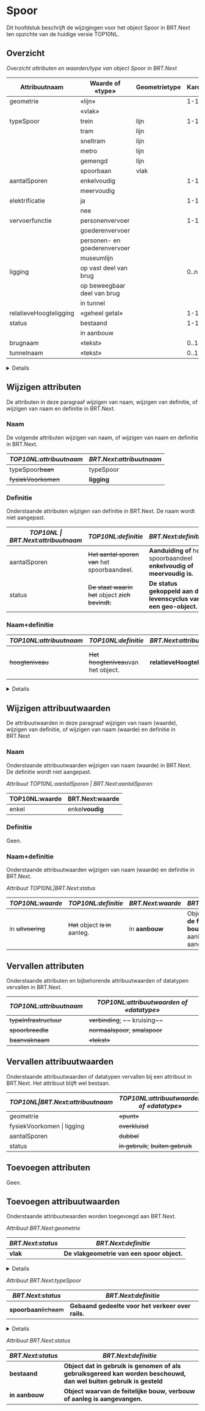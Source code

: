 # Spoor

Dit hoofdstuk beschrijft de wijzigingen voor het object Spoor in BRT.Next ten
opzichte van de huidige versie TOP10NL.

## Overzicht

*Overzicht attributen en waarden/type van object Spoor in BRT.Next*

| Attribuutnaam          | Waarde of «type»             | Geometrietype | Kardinaliteit |
|------------------------|------------------------------|---------------|---------------|
| geometrie              | «lijn»                       |               | 1-1           |
|                        | «vlak»                       |               |               |
| typeSpoor              | trein                        | lijn          | 1-1           |
|                        | tram                         | lijn          |               |
|                        | sneltram                     | lijn          |               |
|                        | metro                        | lijn          |               |
|                        | gemengd                      | lijn          |               |
|                        | spoorbaan                    | vlak          |               |
| aantalSporen           | enkelvoudig                  |               | 1-1           |
|                        | meervoudig                   |               |               |
| elektrificatie         | ja                           |               | 1-1           |
|                        | nee                          |               |               |
| vervoerfunctie         | personenvervoer              |               | 1-1           |
|                        | goederenvervoer              |               |               |
|                        | personen- en goederenvervoer |               |               |
|                        | museumlijn                   |               |               |
| ligging                | op vast deel van brug        |               | 0..n          |
|                        | op beweegbaar deel van brug  |               |               |
|                        | in tunnel                    |               |               |
| relatieveHoogteligging | «geheel getal»               |               | 1-1           |
| status                 | bestaand                     |               | 1-1           |
|                        | in aanbouw                   |               |               |
| brugnaam               | «tekst»                      |               | 0..1          |
| tunnelnaam             | «tekst»                      |               | 0..1          |

<details class="note"> attribuut ‘aantalSporen’, ‘elektrificatie’ en ‘vervoerfunctie’ is
alleen verplicht voor objecten Spoor met lijngeometrie. </details>

## Wijzigen attributen

De attributen in deze paragraaf wijzigen van naam, wijzigen van definitie, of
wijzigen van naam en definitie in BRT.Next.

### Naam

De volgende attributen wijzigen van naam, of wijzigen van naam en definitie in
BRT.Next.

| *TOP10NL:attribuutnaam* | *BRT.Next:attribuutnaam* |
|-------------------------|--------------------------|
| typeSpoor~~baan~~ | typeSpoor                |
| ~~fysiekVoorkomen~~ | **ligging**              |

### Definitie

Onderstaande attributen wijzigen van definitie in BRT.Next. De naam wordt niet
aangepast.

| *TOP10NL \| BRT.Next:attribuutnaam* | *TOP10NL:definitie*                                      | *BRT.Next:definitie*                                                  |
|-------------------------------------|----------------------------------------------------------|-----------------------------------------------------------------------|
| aantalSporen                        | ~~Het aantal sporen van~~ het spoorbaandeel.         | **Aanduiding of** het spoorbaandeel **enkelvoudig of meervoudig is.** |
| status                              | ~~De staat waarin het~~ object ~~zich bevindt.~~ | **De status gekoppeld aan de levenscyclus van een geo-object.**       |

### Naam+definitie

| *TOP10NL:attribuutnaam* | *TOP10NL:definitie*                             | *BRT.Next:attribuutnaam*   | *BRT.Next:definitie*                                    |
|-------------------------|-------------------------------------------------|----------------------------|---------------------------------------------------------|
| ~~hoogteniveau~~  | ~~Het ~~hoogte~~niveau~~van het object. | **relatieveHoogteligging** | **Aanduiding voor de relatieve** hoogte van het object. |

<details class="note"> Het bereik van hoogteniveau\|relatieveHoogteligging wijzigt van
een geheel getal kleiner of gelijk aan 0 naar geheel getal van -9 tot en met 9.
</details>

## Wijzigen attribuutwaarden

De attribuutwaarden in deze paragraaf wijzigen van naam (waarde), wijzigen van
definitie, of wijzigen van naam (waarde) en definitie in BRT.Next

### Naam

Onderstaande attribuutwaarden wijzigen van naam (waarde) in BRT.Next. De
definitie wordt niet aangepast.

*Attribuut TOP10NL:aantalSporen \| BRT.Next:aantalSporen*

| TOP10NL:waarde | BRT.Next:waarde |
|----------------|-----------------|
| enkel          | enkel**voudig** |

### Definitie

Geen.

### Naam+definitie

Onderstaande attribuutwaarden wijzigen van naam (waarde) en definitie in BRT.Next.

*Attribuut TOP10NL\|BRT.Next:status*

| *TOP10NL:waarde* | *TOP10NL:definitie*          |*BRT.Next:waarde*| *BRT.Next:definitie*                                                             |
|------------------|------------------------------|-----------------|----------------------------------------------------------------------------------|
| in ~~uitvoering~~| ~~Het~~ object ~~is in~~ aanleg. | in **aanbouw**  | Object **waarvan de feitelijke bouw, verbouw of** aanleg** is aangevangen**. |  


## Vervallen attributen

Onderstaande attributen en bijbehorende attribuutwaarden of datatypen vervallen
in BRT.Next.

| *TOP10NL:attribuutnaam*    | *TOP10NL:attribuutwaarden of «datatype»* |
|----------------------------|------------------------------------------|
| ~~typeInfrastructuur~~ | ~~verbinding~~; ~~ kruising~~  |
| ~~spoorbreedte~~     | ~~normaalspoor~~; ~~smalspoor~~|
| ~~baanvaknaam~~      | ~~«tekst»~~                        |

## Vervallen attribuutwaarden

Onderstaande attribuutwaarden of datatypen vervallen bij een attribuut in
BRT.Next. Het attribuut blijft wel bestaan.

| *TOP10NL\|BRT.Next:attribuutnaam* | *TOP10NL:attribuutwaarden of «datatype»*                          |
|-----------------------------------|-------------------------------------------------------------------|
| geometrie                         | ~~«punt»~~                                                  |
| fysiekVoorkomen \| ligging        | ~~overkluisd~~                                              |
| aantalSporen                      | ~~dubbel~~                                                  |
| status                            | ~~in gebruik~~; ~~buiten gebruik~~ |


## Toevoegen attributen

Geen.

## Toevoegen attribuutwaarden

Onderstaande attribuutwaarden worden toegevoegd aan BRT.Next.

*Attribuut BRT.Next:geometrie*

| *BRT.Next:status* | *BRT.Next:definitie*                               |
|-------------------|----------------------------------------------------|
| **vlak**          | **De vlakgeometrie van een spoor object.** |

<details class="note">regel: vlakgeometrie alleen bij Spoor van het type ‘spoorbaan’
</details>

*Attribuut BRT.Next:typeSpoor*

| *BRT.Next:status*            | *BRT.Next:definitie*                              |
|------------------------------|---------------------------------------------------|
| **spoorbaan**~~lichaam~~ | **Gebaand gedeelte voor het verkeer over rails.** |

<details class="note">type ‘spoorbaan’ verplaatst van objecttype Terrein naar objecttype
Spoor.</details> 

*Attribuut BRT.Next:status*

| *BRT.Next:status* | *BRT.Next:definitie*                                                                                               |
|-------------------|--------------------------------------------------------------------------------------------------------------------|
| **bestaand**      | **Object dat in gebruik is genomen of als gebruiksgereed kan worden beschouwd, dan wel buiten gebruik is gesteld** |
| **in aanbouw**    | **Object waarvan de feitelijke bouw, verbouw of aanleg is aangevangen.**                                           |
